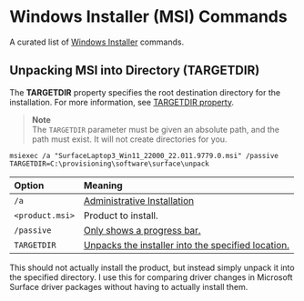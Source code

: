 # Windows Installer (MSI) Commands

A curated list of [Windows Installer](https://docs.microsoft.com/windows/win32/msi/windows-installer-portal) commands.

## Unpacking MSI into Directory (TARGETDIR)

The **TARGETDIR** property specifies the root destination directory for the installation.
For more information, see [TARGETDIR property](https://docs.microsoft.com/windows/win32/msi/targetdir).

> **Note**\
> The `TARGETDIR` parameter must be given an absolute path, and the path must exist.
> It will not create directories for you.

```shell
msiexec /a "SurfaceLaptop3_Win11_22000_22.011.9779.0.msi" /passive TARGETDIR=C:\provisioning\software\surface\unpack
```

| Option          | Meaning                                                                                                                    |
|:----------------|:---------------------------------------------------------------------------------------------------------------------------|
| `/a`            | [Administrative Installation](https://docs.microsoft.com/windows/win32/msi/administrative-installation)                    |
| `<product.msi>` | Product to install.                                                                                                        |
| `/passive`      | [Only shows a progress bar.](https://docs.microsoft.com/windows/win32/msi/standard-installer-command-line-options#passive) |
| `TARGETDIR`     | [Unpacks the installer into the specified location.](https://docs.microsoft.com/windows/win32/msi/targetdir)               |

This should not actually install the product, but instead simply unpack it into the specified directory.
I use this for comparing driver changes in Microsoft Surface driver packages without having to actually install them.